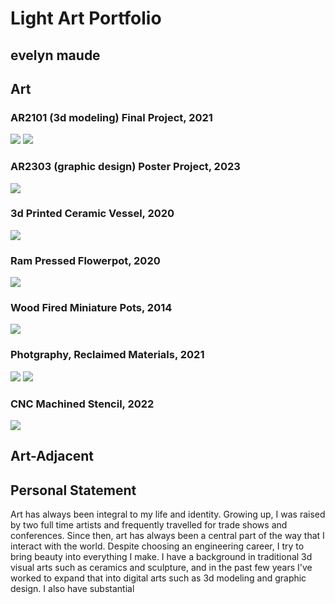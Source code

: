 # Light Art Portfolio
## evelyn maude

## Art

### AR2101 (3d modeling) Final Project, 2021
![](img/art_owl_front.jpg)
![](img/art_owl_side.jpg)

### AR2303 (graphic design) Poster Project, 2023
![](img/art_poster.png)

### 3d Printed Ceramic Vessel, 2020
![](img/art_3dp_vessel.jpg)

### Ram Pressed Flowerpot, 2020
![](img/art_flowerpot.jpg)

### Wood Fired Miniature Pots, 2014
![](img/art_tiny_pots.jpg)

### Photgraphy, Reclaimed Materials, 2021
![](img/art_city_1.jpg)
![](img/art_city_2.jpg)

### CNC Machined Stencil, 2022
![](img/mach_matchnet1.jpg)

## Art-Adjacent

## Personal Statement

Art has always been integral to my life and identity. Growing up, I was raised by two full time artists and frequently travelled for trade shows and conferences. Since then, art has always been a central part of the way that I interact with the world. Despite choosing an engineering career, I try to bring beauty into everything I make. I have a background in traditional 3d visual arts such as ceramics and sculpture, and in the past few years I've worked to expand that into digital arts such as 3d modeling and graphic design. I also have substantial 